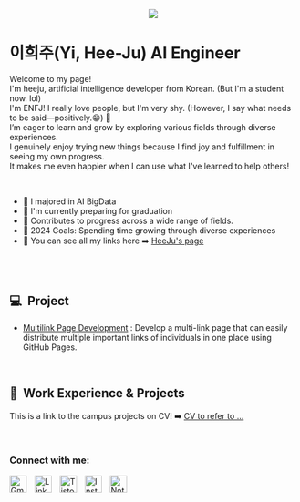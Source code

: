 


<p align='center'>
    <img src="https://capsule-render.vercel.app/api?type=venom&height=200&text=HeeJu's%20git&fontSize=70&color=0:8871e5,100:b678c4&stroke=b678c4"/>
</p>


#  이희주(Yi, Hee-Ju) AI Engineer
<p>Welcome to my page! </br> I'm heeju, artificial intelligence developer from Korean. (But I'm a student now. lol) </br> I'm ENFJ! I really love people, but I'm very shy. (However, I say what needs to be said—positively.😁) 🎼 </br> I’m eager to learn and grow by exploring various fields through diverse experiences. </br> I genuinely enjoy trying new things because I find joy and fulfillment in seeing my own progress. </br> It makes me even happier when I can use what I've learned to help others!</p>

<br />

- 🥇 I majored in AI BigData
- 🌱 I'm currently preparing for graduation
- 🌈 Contributes to progress across a wide range of fields.
- 🥅 2024 Goals: Spending time growing through diverse experiences
- 🔗 You can see all my links here ➡️ [HeeJu's page](https://yiheeju.github.io/My_Linktree/)

<br />
<br />

## 💻&nbsp;&nbsp;Project
- [Multilink Page Development](https://github.com/YiHeeJu/My_Linktree) : Develop a multi-link page that can easily distribute multiple important links of individuals in one place using GitHub Pages.
<br />

## 📕&nbsp;&nbsp;Work Experience & Projects 
This is a link to the campus projects on CV! ➡️ [CV to refer to ...](https://topaz-metacarpal-e99.notion.site/AI-Dev-Portfolio-cacf3706017646d2b39e3147058b729a?pvs=4)
<!-- START -->

<!--END -->

<br />

### Connect with me:
<a href="mailto:yiheeju0330@gmail.com"><img src="https://cdn.simpleicons.org/gmail/ffffff" alt="Gmail" style="width:30px;height:30px;margin-right:10px;"></a>
<a href="https://www.linkedin.com/jobs/" target="_blank"><img src="https://cdn.simpleicons.org/linkedin/ffffff" alt="LinkedIn" style="width:30px;height:30px;margin-right:10px;"></a>
<a href="https://yiheeju.tistory.com/" target="_blank"><img src="https://cdn.simpleicons.org/tistory/ffffff" alt="Tistory" style="width:30px;height:30px;margin-right:10px;"></a>
<a href="https://www.instagram.com/luna_luz._/" target="_blank"><img src="https://cdn.simpleicons.org/instagram/ffffff" alt="Instagram" style="width:30px;height:30px;margin-right:10px;"></a>
<a href="https://topaz-metacarpal-e99.notion.site/AI-Dev-Portfolio-cacf3706017646d2b39e3147058b729a?pvs=4" target="_blank"><img src="https://cdn.simpleicons.org/notion/ffffff" alt="Notion" style="width:30px;height:30px;"></a>
